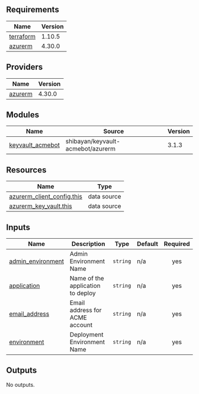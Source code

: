 <!-- BEGIN_TF_DOCS -->
## Requirements

| Name | Version |
|------|---------|
| <a name="requirement_terraform"></a> [terraform](#requirement\_terraform) | 1.10.5 |
| <a name="requirement_azurerm"></a> [azurerm](#requirement\_azurerm) | 4.30.0 |

## Providers

| Name | Version |
|------|---------|
| <a name="provider_azurerm"></a> [azurerm](#provider\_azurerm) | 4.30.0 |

## Modules

| Name | Source | Version |
|------|--------|---------|
| <a name="module_keyvault_acmebot"></a> [keyvault\_acmebot](#module\_keyvault\_acmebot) | shibayan/keyvault-acmebot/azurerm | 3.1.3 |

## Resources

| Name | Type |
|------|------|
| [azurerm_client_config.this](https://registry.terraform.io/providers/hashicorp/azurerm/4.30.0/docs/data-sources/client_config) | data source |
| [azurerm_key_vault.this](https://registry.terraform.io/providers/hashicorp/azurerm/4.30.0/docs/data-sources/key_vault) | data source |

## Inputs

| Name | Description | Type | Default | Required |
|------|-------------|------|---------|:--------:|
| <a name="input_admin_environment"></a> [admin\_environment](#input\_admin\_environment) | Admin Environment Name | `string` | n/a | yes |
| <a name="input_application"></a> [application](#input\_application) | Name of the application to deploy | `string` | n/a | yes |
| <a name="input_email_address"></a> [email\_address](#input\_email\_address) | Email address for ACME account | `string` | n/a | yes |
| <a name="input_environment"></a> [environment](#input\_environment) | Deployment Environment Name | `string` | n/a | yes |

## Outputs

No outputs.
<!-- END_TF_DOCS -->